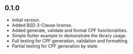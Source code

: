 ## 0.1.0
- Initial version.
- Added BSD 3-Clause license.
- Added generate, validate and format CPF functionalities.
- Simple flutter example to demonstrate the library usage.
- Full testing for CPF generation, validation and formatting.
- Partial testing for CPF generation by state.